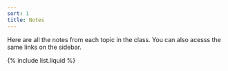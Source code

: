 ```yaml
---
sort: 1
title: Notes
---
```


Here are all the notes from each topic in the class. You can also acesss the same links on the sidebar.

{% include list.liquid %}
